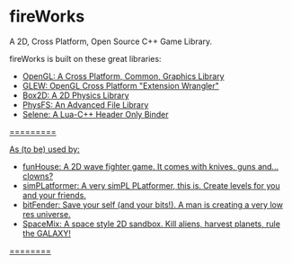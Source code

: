 fireWorks
=========
A 2D, Cross Platform, Open Source C++ Game Library.

fireWorks is built on these great libraries:
- <a href="http://opengl.org"> OpenGL: A Cross Platform, Common, Graphics Library
- <a href="http://glew.sourceforge.net"> GLEW: OpenGL Cross Platform "Extension Wrangler"
- <a href="http://www.box2d.org"> Box2D: A 2D Physics Library
- <a href="http://icculus.org/physfs/"> PhysFS: An Advanced File Library
- <a href="https://github.com/jeremyong/Selene"> Selene: A Lua-C++ Header Only Binder

=========

As (to be) used by:

- funHouse:  A 2D wave fighter game.  It comes with knives, guns and... clowns?<br>
- simPLatformer:  A very simPL PLatformer, this is.  Create levels for you and your friends.<br>
- bitFender:  Save your self (and your bits!).  A man is creating a very low res universe.<br>
- SpaceMix:  A space style 2D sandbox.  Kill aliens, harvest planets, rule the GALAXY!<br>

========

